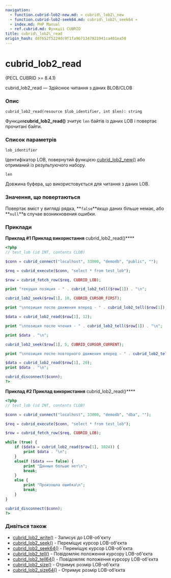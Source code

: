 ```yaml
---
navigation:
  - function.cubrid-lob2-new.md: « cubrid\_lob2\_new
  - function.cubrid-lob2-seek64.md: cubrid\_lob2\_seek64 »
  - index.md: PHP Manual
  - ref.cubrid.md: Функції CUBRID
title: cubrid\_lob2\_read
origin_hash: ddf652f5224dc9f1fa9671347921941ca401ea50
---
```

# cubrid\_lob2\_read

(PECL CUBRID >= 8.4.1)

cubrid\_lob2\_read — Здійснює читання з даних BLOB/CLOB

### Опис

```methodsynopsis
cubrid_lob2_read(resource $lob_identifier, int $len): string
```

Функция**cubrid\_lob2\_read()** зчитує `len` байтів із даних LOB і повертає прочитані байти.

### Список параметрів

`lob_identifier`

Ідентифікатор LOB, повернутий функцією [cubrid\_lob2\_new()](function.cubrid-lob2-new.md) або отриманий із результуючого набору.

`len`

Довжина буфера, що використовується для читання з даних LOB.

### Значення, що повертаються

Повертає вміст у вигляді рядка, \*\*`false`\*\*якщо даних більше немає, або \*\*`null`\*\*в случае возникновения ошибки.

### Приклади

**Приклад #1 Приклад використання** cubrid\_lob2\_read()\*\*\*\*

```php
<?php
// test_lob (id INT, contents CLOB)

$conn = cubrid_connect("localhost", 33000, "demodb", "public", "");

$req = cubrid_execute($conn, "select * from test_lob");

$row = cubrid_fetch_row($req, CUBRID_LOB);

print "текущая позиция - " . cubrid_lob2_tell($row[1]) . "\n";

cubrid_lob2_seek($row[1], 10, CUBRID_CURSOR_FIRST);

print "\nпозиция после движения вперед - " . cubrid_lob2_tell($row[1]) . "\n";

$data = cubrid_lob2_read($row[1], 12);

print "\nпозиция после чтения - " . cubrid_lob2_tell($row[1]) . "\n";

print $data . "\n";

cubrid_lob2_seek($row[1], 5, CUBRID_CURSOR_CURRENT);

print "\nпозиция после повторного движения вперед - " . cubrid_lob2_tell($row[1]) . "\n";

$data = cubrid_lob2_read($row[1], 20);
print $data . "\n";

cubrid_disconnect($conn);
?>
```

**Приклад #2 Приклад використання** cubrid\_lob2\_read()\*\*\*\*

```php
<?php
// test_lob (id INT, contents CLOB)

$conn = cubrid_connect("localhost", 33000, "demodb", "dba", "");

$req = cubrid_execute($conn, "select * from test_lob");

$row = cubrid_fetch_row($req, CUBRID_LOB);

while (true) {
    if ($data = cubrid_lob2_read($row[1], 1024)) {
        print $data . "\n";
    }
    elseif ($data === false) {
        print "Данных больше нет\n";
        break;
    }
    else {
        print "Произошла ошибка\n";
        break;
    }
}

cubrid_disconnect($conn);
?>
```

### Дивіться також

-   [cubrid\_lob2\_write()](function.cubrid-lob2-write.md) \- Записує до LOB-об'єкту
-   [cubrid\_lob2\_seek()](function.cubrid-lob2-seek.md) \- Переміщує курсор LOB-об'єкта
-   [cubrid\_lob2\_seek64()](function.cubrid-lob2-seek64.md) \- Переміщує курсор LOB-об'єкта
-   [cubrid\_lob2\_tell()](function.cubrid-lob2-tell.md) \- Повідомляє положення курсору LOB-об'єкта
-   [cubrid\_lob2\_tell64()](function.cubrid-lob2-tell64.md) \- Повідомляє положення курсору LOB-об'єкта
-   [cubrid\_lob2\_size()](function.cubrid-lob2-size.md) \- Отримує розмір LOB-об'єкта
-   [cubrid\_lob2\_size64()](function.cubrid-lob2-size64.md) \- Отримує розмір LOB-об'єкта
